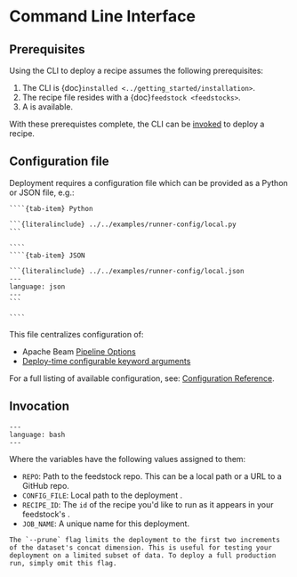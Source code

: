 # Command Line Interface

## Prerequisites

Using the CLI to deploy a recipe assumes the following prerequisites:

1. The CLI is {doc}`installed <../getting_started/installation>`.
2. The recipe file resides with a {doc}`feedstock <feedstocks>`.
3. A [](#configuration-file) is available.

With these prerequistes complete, the CLI can be [invoked](#invocation) to deploy a recipe.

## Configuration file

Deployment requires a configuration file which can be provided as a
Python or JSON file, e.g.:

`````{tab-set}
````{tab-item} Python

```{literalinclude} ../../examples/runner-config/local.py
```

````
````{tab-item} JSON

```{literalinclude} ../../examples/runner-config/local.json
---
language: json
---
```

````
`````

This file centralizes configuration of:

- Apache Beam [Pipeline Options](https://beam.apache.org/documentation/programming-guide/#configuring-pipeline-options)
- <a href="../composition/transforms.html#configurable-kwargs">Deploy-time configurable keyword arguments</a>

For a full listing of available configuration, see:
[Configuration Reference](https://pangeo-forge-runner.readthedocs.io/en/latest/reference/index.html).

## Invocation

```{literalinclude} ../../examples/runner-commands/bake.sh
---
language: bash
---
```
Where the variables have the following values assigned to them:

- `REPO`: Path to the feedstock repo. This can be a
local path or a URL to a GitHub repo.
- `CONFIG_FILE`: Local path to the deployment [](#configuration-file).
- `RECIPE_ID`: The `id` of the recipe you'd like to run as it appears
in your feedstock's [](./feedstocks.md#metayaml).
- `JOB_NAME`: A unique name for this deployment.

```{tip}
The `--prune` flag limits the deployment to the first two increments
of the dataset's concat dimension. This is useful for testing your
deployment on a limited subset of data. To deploy a full production
run, simply omit this flag.
```
